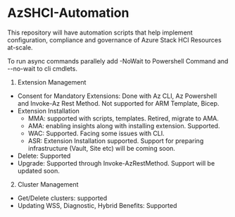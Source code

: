 # AzSHCI-Automation
This repository will have automation scripts that help implement configuration, compliance and governance of Azure Stack HCI Resources at-scale.

To run async commands parallely add -NoWait to Powershell Command and --no-wait to cli cmdlets. 

1. Extension Management 

- Consent for Mandatory Extensions: Done with Az CLI, Az Powershell and Invoke-Az Rest Method. Not supported for ARM Template, Bicep.
- Extension Installation 
    - MMA: supported with scripts, templates. Retired, migrate to AMA. 
    - AMA: enabling insights along with installing extension. Supported. 
    - WAC: Supported. Facing some issues with CLI. 
    - ASR: Extension Installation supported. Support for preparing infrastructure (Vault, Site etc) will be coming soon. 
- Delete: Supported 
- Upgrade: Supported through Invoke-AzRestMethod. Support will be updated soon. 


2. Cluster Management 
- Get/Delete clusters: supported 
- Updating WSS, Diagnostic, Hybrid Benefits: Supported 
